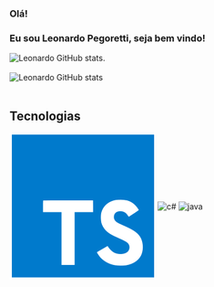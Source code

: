### Olá!
### Eu sou Leonardo Pegoretti, seja bem vindo!

![Leonardo GitHub stats](https://github-readme-stats.vercel.app/api?username=devH0K&show_icons=true&theme=dark).
<br/>
<br/>
![Leonardo GitHub stats](https://github-readme-stats.vercel.app/api/top-langs/?username=devH0K&theme=dark)
<br/>
<br/>

## Tecnologias

<div style="display: inline_block">
<!--   <img align="center" alt="html5" src="https://img.shields.io/badge/HTML5-E34F26?style=for-the-badge&logo=html5&logoColor=white" /> -->
<!--   <img align="center" alt="css" src="https://img.shields.io/badge/CSS3-1572B6?style=for-the-badge&logo=css3&logoColor=white" /> -->
  <img align="center" alt="js" src="https://raw.githubusercontent.com/devicons/devicon/master/icons/typescript/typescript-plain.svg" />
<!--   <img align="center" alt="nodejs" src="https://img.shields.io/badge/Node.js-43853D?style=for-the-badge&logo=node.js&logoColor=white" /> -->
<!--   <img align="center" alt="flutter" src="https://img.shields.io/badge/Flutter-02569B?style=for-the-badge&logo=flutter&logoColor=white" /> -->
  <img align="center" alt="c#" src="https://img.shields.io/badge/C%23-239120?style=for-the-badge&logo=c-sharp&logoColor=white" />
  <img align="center" alt="java" src="https://img.shields.io/badge/Java-ED8B00?style=for-the-badge&logo=openjdk&logoColor=white">
</div>



<!--
**devH0K/devH0K** is a ✨ _special_ ✨ repository because its `README.md` (this file) appears on your GitHub profile.

Here are some ideas to get you started:

- 🔭 I’m currently working on ...
- 🌱 I’m currently learning ...
- 👯 I’m looking to collaborate on ...
- 🤔 I’m looking for help with ...
- 💬 Ask me about ...
- 📫 How to reach me: ...
- 😄 Pronouns: ...
- ⚡ Fun fact: ...
-->
